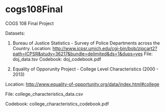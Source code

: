 # cogs108Final
COGS 108 Final Project

Datasets:
1. Bureau of Justice Statistics - Survey of Police Departments across the Country. 
Location: http://www.icpsr.umich.edu/cgi-bin/bob/zipcart2?path=ICPSR&study=36217&bundle=delimited&ds=1&dups=yes
File: doj_data.tsv
Codebook: doj_codebook.pdf

2. Equality of Opporunity Project - College Level Characteristics (2000 - 2013)

Location: http://www.equality-of-opportunity.org/data/index.html#college

File: college_characteristics_data.csv

Codebook: college_characteristics_codebook.pdf
